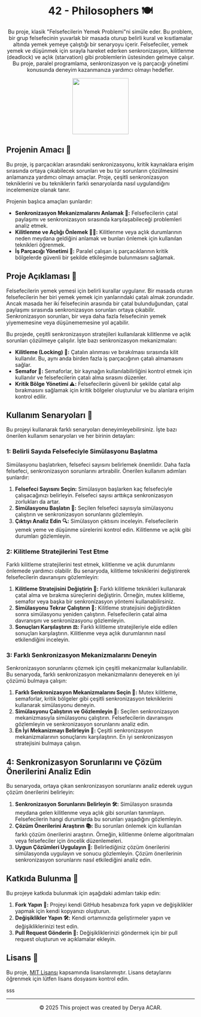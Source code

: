 <!-- Proje Başlığı -->
<h1 align="center">42 - Philosophers 🍽️</h1>

<!-- Proje Açıklaması -->
<p align="center">
  Bu proje, klasik "Felsefecilerin Yemek Problemi"ni simüle eder. Bu problem, bir grup felsefecinin yuvarlak bir masada oturup belirli kural ve kısıtlamalar altında yemek yemeye çalıştığı bir senaryoyu içerir. Felsefeciler, yemek yemek ve düşünmek için sırayla hareket ederken senkronizasyon, kilitlenme (deadlock) ve açlık (starvation) gibi problemlerin üstesinden gelmeye çalışır. Bu proje, paralel programlama, senkronizasyon ve iş parçacığı yönetimi konusunda deneyim kazanmanıza yardımcı olmayı hedefler.
</p>

<!-- Proje Logosu veya Görseli -->
<p align="center">
  <a target="blank"><img src="https://i.hizliresim.com/xtvqc35.png" height="150" width="150" /></a>
</p>

<!-- Projenin Amacı -->
## Projenin Amacı 🎯
<p>
  Bu proje, iş parçacıkları arasındaki senkronizasyonu, kritik kaynaklara erişim sırasında ortaya çıkabilecek sorunları ve bu tür sorunların çözülmesini anlamanıza yardımcı olmayı amaçlar. Proje, çeşitli senkronizasyon tekniklerini ve bu tekniklerin farklı senaryolarda nasıl uygulandığını incelemenize olanak tanır.
</p>

<p>Projenin başlıca amaçları şunlardır:</p>
<ul>
  <li><strong>Senkronizasyon Mekanizmalarını Anlamak 🔄:</strong> Felsefecilerin çatal paylaşımı ve senkronizasyon sırasında karşılaşabileceği problemleri analiz etmek.</li>
  <li><strong>Kilitlenme ve Açlığı Önlemek 🚫🍴:</strong> Kilitlenme veya açlık durumlarının neden meydana geldiğini anlamak ve bunları önlemek için kullanılan teknikleri öğrenmek.</li>
  <li><strong>İş Parçacığı Yönetimi 👥:</strong> Paralel çalışan iş parçacıklarının kritik bölgelerde güvenli bir şekilde etkileşimde bulunmasını sağlamak.</li>
</ul>

<!-- Proje Açıklaması -->
## Proje Açıklaması 📜
<p>
  Felsefecilerin yemek yemesi için belirli kurallar uygulanır. Bir masada oturan felsefecilerin her biri yemek yemek için yanlarındaki çatalı almak zorundadır. Ancak masada her iki felsefecinin arasında bir çatal bulunduğundan, çatal paylaşımı sırasında senkronizasyon sorunları ortaya çıkabilir. Senkronizasyon sorunları, bir veya daha fazla felsefecinin yemek yiyememesine veya düşünememesine yol açabilir.
</p>

<p>Bu projede, çeşitli senkronizasyon stratejileri kullanılarak kilitlenme ve açlık sorunları çözülmeye çalışılır. İşte bazı senkronizasyon mekanizmaları:</p>
<ul>
  <li><strong>Kilitleme (Locking) 🔐:</strong> Çatalın alınması ve bırakılması sırasında kilit kullanılır. Bu, aynı anda birden fazla iş parçacığının çatalı almamasını sağlar.</li>
  <li><strong>Semafor 🚦:</strong> Semaforlar, bir kaynağın kullanılabilirliğini kontrol etmek için kullanılır ve felsefecilerin çatalı alma sırasını düzenler.</li>
  <li><strong>Kritik Bölge Yönetimi ⚠️:</strong> Felsefecilerin güvenli bir şekilde çatal alıp bırakmasını sağlamak için kritik bölgeler oluşturulur ve bu alanlara erişim kontrol edilir.</li>
</ul>

<!-- Kullanım Senaryoları -->
## Kullanım Senaryoları 📝
<p>Bu projeyi kullanarak farklı senaryoları deneyimleyebilirsiniz. İşte bazı önerilen kullanım senaryoları ve her birinin detayları:</p>

### 1: Belirli Sayıda Felsefeciyle Simülasyonu Başlatma
Simülasyonu başlatırken, felsefeci sayısını belirlemek önemlidir. Daha fazla felsefeci, senkronizasyon sorunlarını artırabilir. Önerilen kullanım adımları şunlardır:

1. **Felsefeci Sayısını Seçin:** Simülasyon başlarken kaç felsefeciyle çalışacağınızı belirleyin. Felsefeci sayısı arttıkça senkronizasyon zorlukları da artar.
2. **Simülasyonu Başlatın 🚀:** Seçilen felsefeci sayısıyla simülasyonu çalıştırın ve senkronizasyon sorunlarını gözlemleyin.
3. **Çıktıyı Analiz Edin 🔍:** Simülasyon çıktısını inceleyin. Felsefecilerin yemek yeme ve düşünme sürelerini kontrol edin. Kilitlenme ve açlık gibi durumları gözlemleyin.

### 2: Kilitleme Stratejilerini Test Etme
Farklı kilitleme stratejilerini test etmek, kilitlenme ve açlık durumlarını önlemede yardımcı olabilir. Bu senaryoda, kilitleme tekniklerini değiştirerek felsefecilerin davranışını gözlemleyin:

1. **Kilitleme Stratejisini Değiştirin 🔄:** Farklı kilitleme teknikleri kullanarak çatal alma ve bırakma süreçlerini değiştirin. Örneğin, mutex kilitleme, semafor veya başka bir senkronizasyon yöntemi kullanabilirsiniz.
2. **Simülasyonu Tekrar Çalıştırın 🔄:** Kilitleme stratejisini değiştirdikten sonra simülasyonu yeniden çalıştırın. Felsefecilerin çatal alma davranışını ve senkronizasyonu gözlemleyin.
3. **Sonuçları Karşılaştırın ⚖️:** Farklı kilitleme stratejileriyle elde edilen sonuçları karşılaştırın. Kilitlenme veya açlık durumlarının nasıl etkilendiğini inceleyin.

### 3: Farklı Senkronizasyon Mekanizmalarını Deneyin
Senkronizasyon sorunlarını çözmek için çeşitli mekanizmalar kullanılabilir. Bu senaryoda, farklı senkronizasyon mekanizmalarını deneyerek en iyi çözümü bulmaya çalışın:

1. **Farklı Senkronizasyon Mekanizmalarını Seçin 🧩:** Mutex kilitleme, semaforlar, kritik bölgeler gibi çeşitli senkronizasyon tekniklerini kullanarak simülasyonu deneyin.
2. **Simülasyonu Çalıştırın ve Gözlemleyin 👀:** Seçilen senkronizasyon mekanizmasıyla simülasyonu çalıştırın. Felsefecilerin davranışını gözlemleyin ve senkronizasyon sorunlarını analiz edin.
3. **En İyi Mekanizmayı Belirleyin 🥇:** Çeşitli senkronizasyon mekanizmalarının sonuçlarını karşılaştırın. En iyi senkronizasyon stratejisini bulmaya çalışın.

## 4: Senkronizasyon Sorunlarını ve Çözüm Önerilerini Analiz Edin
Bu senaryoda, ortaya çıkan senkronizasyon sorunlarını analiz ederek uygun çözüm önerilerini belirleyin:

1. **Senkronizasyon Sorunlarını Belirleyin 🛠️:** Simülasyon sırasında meydana gelen kilitlenme veya açlık gibi sorunları tanımlayın. Felsefecilerin hangi durumlarda bu sorunları yaşadığını gözlemleyin.
2. **Çözüm Önerilerini Araştırın 📚:** Bu sorunları önlemek için kullanılan farklı çözüm önerilerini araştırın. Örneğin, kilitlenme önleme algoritmaları veya felsefeciler için öncelik düzenlemeleri.
3. **Uygun Çözümleri Uygulayın 🔧:** Belirlediğiniz çözüm önerilerini simülasyonda uygulayın ve sonucu gözlemleyin. Çözüm önerilerinin senkronizasyon sorunlarını nasıl etkilediğini analiz edin.

<!-- Katkıda Bulunma -->
## Katkıda Bulunma 🤝
<p>Bu projeye katkıda bulunmak için aşağıdaki adımları takip edin:</p>
<ol>
  <li><strong>Fork Yapın 🔄:</strong> Projeyi kendi GitHub hesabınıza fork yapın ve değişiklikler yapmak için kendi kopyanızı oluşturun.</li>
  <li><strong>Değişiklikler Yapın 🛠️:</strong> Kendi ortamınızda geliştirmeler yapın ve değişikliklerinizi test edin.</li>
  <li><strong>Pull Request Gönderin 📩:</strong> Değişikliklerinizi göndermek için bir pull request oluşturun ve açıklamalar ekleyin.</li>
</ol>

<!-- Lisans -->
## Lisans 📜
<p>Bu proje, <a href="LICENSE">MIT Lisansı</a> kapsamında lisanslanmıştır. Lisans detaylarını öğrenmek için lütfen lisans dosyasını kontrol edin.</p> sss

---

<p align="center">© 2025 This project was created by Derya ACAR.</p>

